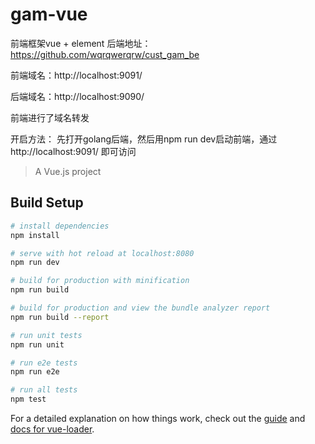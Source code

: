 # gam-vue

前端框架vue + element
后端地址：https://github.com/wqrqwerqrw/cust_gam_be


前端域名：http://localhost:9091/

后端域名：http://localhost:9090/

前端进行了域名转发

开启方法：
先打开golang后端，然后用npm run dev启动前端，通过http://localhost:9091/ 即可访问





> A Vue.js project

## Build Setup

``` bash
# install dependencies
npm install

# serve with hot reload at localhost:8080
npm run dev

# build for production with minification
npm run build

# build for production and view the bundle analyzer report
npm run build --report

# run unit tests
npm run unit

# run e2e tests
npm run e2e

# run all tests
npm test
```

For a detailed explanation on how things work, check out the [guide](http://vuejs-templates.github.io/webpack/) and [docs for vue-loader](http://vuejs.github.io/vue-loader).
